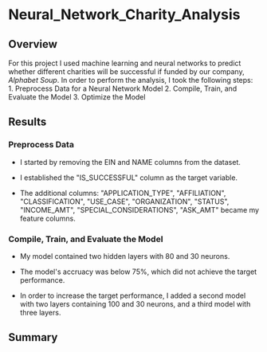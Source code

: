 # Neural_Network_Charity_Analysis

## Overview
For this project I used machine learning and neural networks to predict whether different charities will be successful if funded by our company, *Alphabet Soup*. In order to perform the analysis, I took the following steps: 1. Preprocess Data for a Neural Network Model 2. Compile, Train, and Evaluate the Model 3. Optimize the Model

## Results

### Preprocess Data
- I started by removing the EIN and NAME columns from the dataset.

- I established the "IS_SUCCESSFUL" column as the target variable.

- The additional columns: "APPLICATION_TYPE", "AFFILIATION", "CLASSIFICATION", "USE_CASE", "ORGANIZATION", "STATUS", "INCOME_AMT", "SPECIAL_CONSIDERATIONS", "ASK_AMT" became my feature columns.

### Compile, Train, and Evaluate the Model
- My model contained two hidden layers with 80 and 30 neurons.

- The model's accruacy was below 75%, which did not achieve the target performance.

- In order to increase the target performance, I added a second model with two layers containing 100 and 30 neurons, and a third model with three layers.



## Summary
